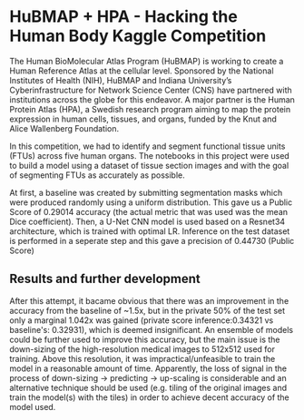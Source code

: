 # HuBMAP + HPA - Hacking the Human Body Kaggle Competition
The Human BioMolecular Atlas Program (HuBMAP) is working to create a Human Reference Atlas at the cellular level. Sponsored by the National Institutes of Health (NIH), HuBMAP and Indiana University’s Cyberinfrastructure for Network Science Center (CNS) have partnered with institutions across the globe for this endeavor. A major partner is the Human Protein Atlas (HPA), a Swedish research program aiming to map the protein expression in human cells, tissues, and organs, funded by the Knut and Alice Wallenberg Foundation.

In this competition, we had to identify and segment functional tissue units (FTUs) across five human organs. The notebooks in this project were used to build a model using a dataset of tissue section images and with the goal of segmenting FTUs as accurately as possible.

At first, a baseline was created by submitting segmentation masks which were produced randomly using a uniform distribution. This gave us a Public Score of 0.29014 accuracy (the actual metric that was used was the mean Dice coefficient).
Then, a U-Net CNN model is used based on a Resnet34 architecture, which is trained with optimal LR. Inference on the test dataset is performed in a seperate step and this gave a precision of 0.44730 (Public Score)

## Results and further development
After this attempt, it bacame obvious that there was an improvement in the accuracy from the baseline of ~1.5x, but in the private 50% of the test set only a marginal 1.042x was gained (private score inference:0.34321 vs baseline's: 0.32931), which is deemed insignificant. An ensemble of models could be further used to improve this accuracy, but the main issue is the down-sizing of the high-resolution medical images to 512x512 used for training. Above this resolution, it was impractical/unfeasible to train the model in a reasonable amount of time. Apparently, the loss of signal in the process of down-sizing -> predicting -> up-scaling is considerable and an alternative technique should be used (e.g. tiling of the original images and train the model(s) with the tiles) in order to achieve decent accuracy of the model used. 
